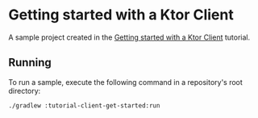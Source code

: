 # Getting started with a Ktor Client

A sample project created in the [Getting started with a Ktor Client](https://ktor.io/docs/getting-started-ktor-client.html) tutorial.

## Running

To run a sample, execute the following command in a repository's root directory:

```bash
./gradlew :tutorial-client-get-started:run
```

